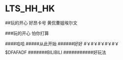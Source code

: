 # LTS_HH_HK


##玩的开心
好昂卡号
黄侃曹姐埃尔文

###玩的开心
怕你打算

####哈哈
#####从此开始
######好好
#￥#￥#￥#￥#￥$$$$$$$$$DFAFADF
#######BILIBILI
###########好玩法
